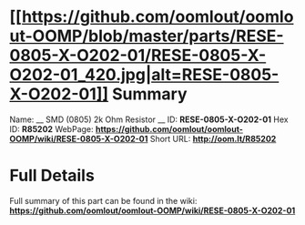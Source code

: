 
[[https://github.com/oomlout/oomlout-OOMP/blob/master/parts/RESE-0805-X-O202-01/RESE-0805-X-O202-01_420.jpg|alt=RESE-0805-X-O202-01]] 
Summary
=================

Name: __ SMD (0805) 2k Ohm Resistor __
ID: __RESE-0805-X-O202-01__
Hex ID: __R85202__
WebPage: __https://github.com/oomlout/oomlout-OOMP/wiki/RESE-0805-X-O202-01__
Short URL: __http://oom.lt/R85202__

Full Details
==========================
Full summary of this part can be found in the wiki:   
__https://github.com/oomlout/oomlout-OOMP/wiki/RESE-0805-X-O202-01__   

